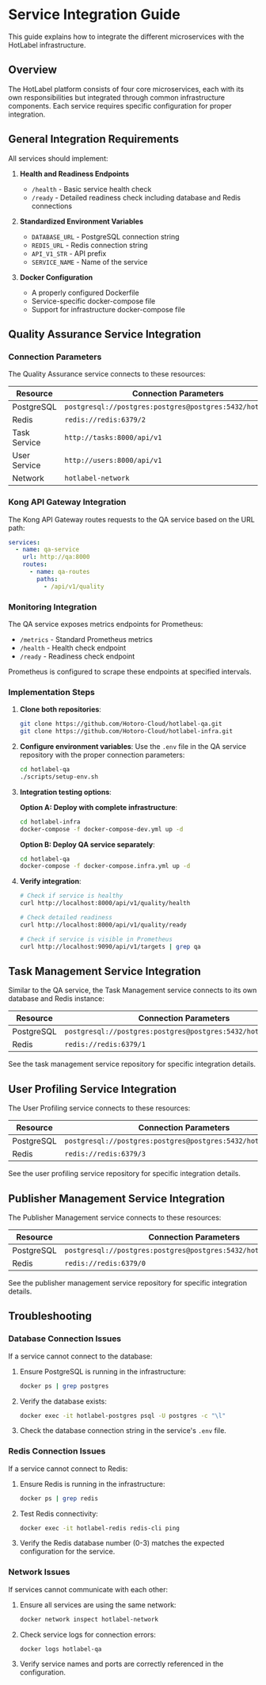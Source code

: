# Service Integration Guide

This guide explains how to integrate the different microservices with the HotLabel infrastructure.

## Overview

The HotLabel platform consists of four core microservices, each with its own responsibilities but integrated through common infrastructure components. Each service requires specific configuration for proper integration.

## General Integration Requirements

All services should implement:

1. **Health and Readiness Endpoints**
   - `/health` - Basic service health check
   - `/ready` - Detailed readiness check including database and Redis connections

2. **Standardized Environment Variables**
   - `DATABASE_URL` - PostgreSQL connection string
   - `REDIS_URL` - Redis connection string
   - `API_V1_STR` - API prefix
   - `SERVICE_NAME` - Name of the service

3. **Docker Configuration**
   - A properly configured Dockerfile
   - Service-specific docker-compose file
   - Support for infrastructure docker-compose file

## Quality Assurance Service Integration

### Connection Parameters

The Quality Assurance service connects to these resources:

| Resource | Connection Parameters |
| --- | --- |
| PostgreSQL | `postgresql://postgres:postgres@postgres:5432/hotlabel_qa` |
| Redis | `redis://redis:6379/2` |
| Task Service | `http://tasks:8000/api/v1` |
| User Service | `http://users:8000/api/v1` |
| Network | `hotlabel-network` |

### Kong API Gateway Integration

The Kong API Gateway routes requests to the QA service based on the URL path:

```yaml
services:
  - name: qa-service
    url: http://qa:8000
    routes:
      - name: qa-routes
        paths:
          - /api/v1/quality
```

### Monitoring Integration

The QA service exposes metrics endpoints for Prometheus:

- `/metrics` - Standard Prometheus metrics
- `/health` - Health check endpoint
- `/ready` - Readiness check endpoint

Prometheus is configured to scrape these endpoints at specified intervals.

### Implementation Steps

1. **Clone both repositories**:
   ```bash
   git clone https://github.com/Hotoro-Cloud/hotlabel-qa.git
   git clone https://github.com/Hotoro-Cloud/hotlabel-infra.git
   ```

2. **Configure environment variables**:
   Use the `.env` file in the QA service repository with the proper connection parameters:
   ```bash
   cd hotlabel-qa
   ./scripts/setup-env.sh
   ```

3. **Integration testing options**:

   **Option A: Deploy with complete infrastructure**:
   ```bash
   cd hotlabel-infra
   docker-compose -f docker-compose-dev.yml up -d
   ```

   **Option B: Deploy QA service separately**:
   ```bash
   cd hotlabel-qa
   docker-compose -f docker-compose.infra.yml up -d
   ```

4. **Verify integration**:
   ```bash
   # Check if service is healthy
   curl http://localhost:8000/api/v1/quality/health
   
   # Check detailed readiness
   curl http://localhost:8000/api/v1/quality/ready
   
   # Check if service is visible in Prometheus
   curl http://localhost:9090/api/v1/targets | grep qa
   ```

## Task Management Service Integration

Similar to the QA service, the Task Management service connects to its own database and Redis instance:

| Resource | Connection Parameters |
| --- | --- |
| PostgreSQL | `postgresql://postgres:postgres@postgres:5432/hotlabel_tasks` |
| Redis | `redis://redis:6379/1` |

See the task management service repository for specific integration details.

## User Profiling Service Integration

The User Profiling service connects to these resources:

| Resource | Connection Parameters |
| --- | --- |
| PostgreSQL | `postgresql://postgres:postgres@postgres:5432/hotlabel_users` |
| Redis | `redis://redis:6379/3` |

See the user profiling service repository for specific integration details.

## Publisher Management Service Integration

The Publisher Management service connects to these resources:

| Resource | Connection Parameters |
| --- | --- |
| PostgreSQL | `postgresql://postgres:postgres@postgres:5432/hotlabel_publishers` |
| Redis | `redis://redis:6379/0` |

See the publisher management service repository for specific integration details.

## Troubleshooting

### Database Connection Issues

If a service cannot connect to the database:

1. Ensure PostgreSQL is running in the infrastructure:
   ```bash
   docker ps | grep postgres
   ```

2. Verify the database exists:
   ```bash
   docker exec -it hotlabel-postgres psql -U postgres -c "\l"
   ```

3. Check the database connection string in the service's `.env` file.

### Redis Connection Issues

If a service cannot connect to Redis:

1. Ensure Redis is running in the infrastructure:
   ```bash
   docker ps | grep redis
   ```

2. Test Redis connectivity:
   ```bash
   docker exec -it hotlabel-redis redis-cli ping
   ```

3. Verify the Redis database number (0-3) matches the expected configuration for the service.

### Network Issues

If services cannot communicate with each other:

1. Ensure all services are using the same network:
   ```bash
   docker network inspect hotlabel-network
   ```

2. Check service logs for connection errors:
   ```bash
   docker logs hotlabel-qa
   ```

3. Verify service names and ports are correctly referenced in the configuration.
